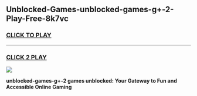 
## Unblocked-Games-unblocked-games-g+-2-Play-Free-8k7vc
<h3>
<a href="https://premium76.site?title=unblocked-games-g+-2&ref=18A1">CLICK TO PLAY</a></h3>
<hr>

<h3>
<a href="https://premium76.site?title=unblocked-games-g+-2&ref=18A1">CLICK 2 PLAY</a>
  
</h3>

<a href="https://premium76.site?title=unblocked-games-g+-2&ref=18A1"><img src="https://clearcache.store/games.png"></a>


**unblocked-games-g+-2 games unblocked: Your Gateway to Fun and Accessible Online Gaming**
